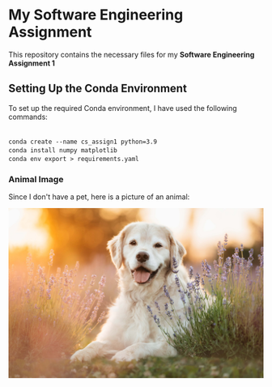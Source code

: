 
# My Software Engineering Assignment

This repository contains the necessary files for my **Software Engineering Assignment 1**

## Setting Up the Conda Environment

To set up the required Conda environment, I have used the following commands:

<code>
conda create --name cs_assign1 python=3.9
conda install numpy matplotlib
conda env export > requirements.yaml
</code>

### Animal Image

Since I don't have a pet, here is a picture of an animal:

![Dog](images/dog.jpg)
